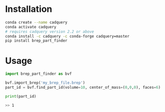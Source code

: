 

# Installation

```bash
conda create --name cadquery
conda activate cadquery
# requires cadquery version 2.2 or above
conda install -c cadquery -c conda-forge cadquery=master
pip install brep_part_finder
```

# Usage

```python
import brep_part_finder as bvf

bvf.import_brep('my_brep_file.brep')
part_id = bvf.find_part_id(volume=10, center_of_mass=(0,0,0), faces=6)

print(part_id)
```

```bash
>> 1
```
